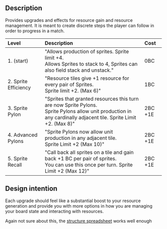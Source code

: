 
## Description
Provides upgrades and effects for resource gain and resource management. It is meant to create discrete steps the player can follow in order to progress in a match.

| Level                 | Description                                                                                                                                                     | Cost    |
| :-------------------- | :-------------------------------------------------------------------------------------------------------------------------------------------------------------- | :------ |
| 1. (start)            | "Allows production of sprites. Sprite limit +4. <br>Allows Sprites to stack to 4, Sprites can also field stack and unstack."                                        | 0BC     |
| 2. Sprite  Efficiency | "Resource tiles give +1 resource for every pair of Sprites.  <br>Sprite limit +2. (Max 6)"                                                                          | 1BC     |
| 3. Sprite Pylon       | "Sprites that granted resources this turn are now Sprite Pylons. <br>Sprite Pylons allow unit production in any cardinally adjacent tile. Sprite Limit +2. (Max 8)" | 2BC +1E |
| 4. Advanced Pylons    | "Sprite Pylons now allow unit production in any adjacent tile. <br>Sprite Limit +2 (Max 10)"                                                                        | 2BC +1E |
| 5. Sprite Recall      | "Call back all sprites on a tile and gain back +1 BC per pair of sprites.  <br>You can use this once per turn. Sprite Limit +2 (Max 12)"                            | 2BC +1E |

## Design intention
Each upgrade should feel like a substantial boost to your resource generation and provide you with more options in how you are managing your board state and interacting with resources.

Again not sure about this, the [structure spreadsheet](https://docs.google.com/spreadsheets/d/18h0VKTvC8D_MD5jQfIg2HClgUCZUgnk6Giy1Re3xgm0/edit?gid=0#gid=0) works well enough